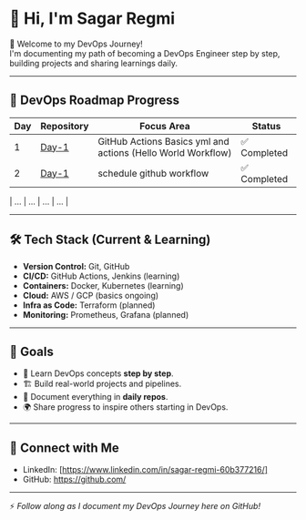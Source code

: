 
# 👋 Hi, I'm Sagar Regmi  

🚀 Welcome to my DevOps Journey!  
I'm documenting my path of becoming a DevOps Engineer step by step, building projects and sharing learnings daily.  

---

## 📅 DevOps Roadmap Progress  

| Day | Repository | Focus Area | Status |
|-----|------------|------------|--------|
| 1   | [Day-1](https://github.com/sagarregmi2057/GithubActions) | GitHub Actions Basics yml and actions (Hello World Workflow) | ✅ Completed |
| 2   | [Day-1](https://github.com/sagarregmi2057/Schedule-Github-Workflow ) | schedule github workflow| ✅ Completed |

| ... | ...        | ...        | ...    |

---

## 🛠️ Tech Stack (Current & Learning)  

- **Version Control:** Git, GitHub  
- **CI/CD:** GitHub Actions, Jenkins (learning)  
- **Containers:** Docker, Kubernetes (learning)  
- **Cloud:** AWS / GCP (basics ongoing)  
- **Infra as Code:** Terraform (planned)  
- **Monitoring:** Prometheus, Grafana (planned)  

---

## 🎯 Goals  

- 📖 Learn DevOps concepts **step by step**.  
- 🏗️ Build real-world projects and pipelines.  
- 📝 Document everything in **daily repos**.  
- 🌍 Share progress to inspire others starting in DevOps.  

---

## 🌱 Connect with Me  

- LinkedIn: [https://www.linkedin.com/in/sagar-regmi-60b377216/]   
- GitHub: [https://github.com/<sagarregmi2056>](https://github.com/sagarregmi2056)  

---

⚡ *Follow along as I document my DevOps Journey here on GitHub!*  
